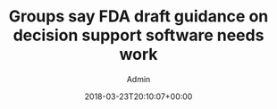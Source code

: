 ---
aliases: /feeds/groups-say-fda-draft-guidance-on-decision-support-software-needs-work
archetype: external-bookmark-feed
author:
- Admin
breadcrumbLinks:
- /
- /feed/latest/
- /feed/latest/
breadcrumbs:
- Home
- Feeds
- Latest
categories: []
date: '2018-03-23T20:10:07+00:00'
feed:
  feed_url: https://www.amia.org/news-and-publications/amia-in-the-news/feed
  id: 37
  site_url: https://www.amia.org/news-and-publications/news-releases
  source: miniflux
  title: AMIA In The News
feedSource:
- amia-in-the-news
icon:
  format: PNG
  href: amia-in-the-news-feed-icon.png
  mime_type: image/x-icon
  size:
  - 16
  - 16
link:
  brand: amia.org
  href: https://www.amia.org/news-and-publications/amia-in-the-news/groups-say-fda-draft-guidance-decision-support-software-needs-work
mdName: amia.org-groups-say-fda-draft-guidance-on-decision-support-software-needs-work
pubDate: 2018-03-23 20:10:07+00:00
searchCategory: Feeds
slug: amia.org-groups-say-fda-draft-guidance-on-decision-support-software-needs-work
sub: feeds
tags:
- Feeds
title: Groups say FDA draft guidance on decision support software needs work
---